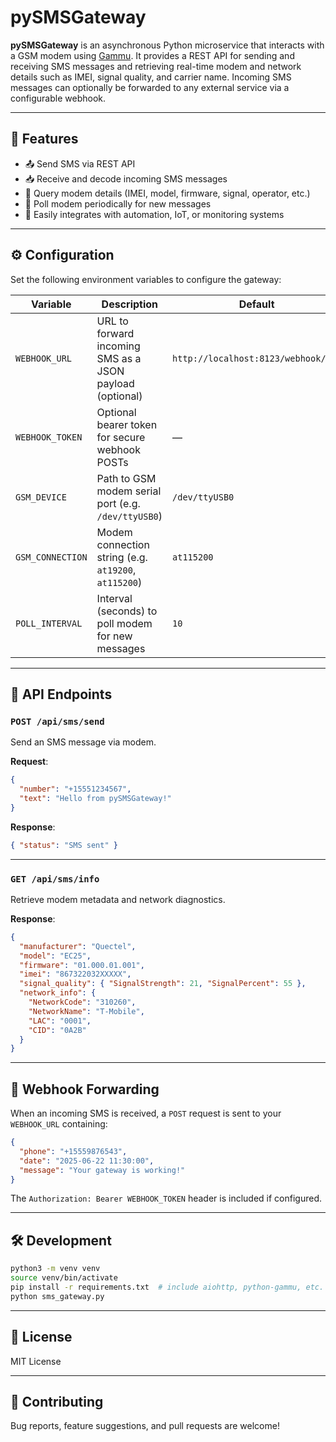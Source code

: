 # pySMSGateway

**pySMSGateway** is an asynchronous Python microservice that interacts with a GSM modem using [Gammu](https://wammu.eu/gammu/). It provides a REST API for sending and receiving SMS messages and retrieving real-time modem and network details such as IMEI, signal quality, and carrier name. Incoming SMS messages can optionally be forwarded to any external service via a configurable webhook.

---

## 🚀 Features

- 📤 Send SMS via REST API  
- 📥 Receive and decode incoming SMS messages  
- 📶 Query modem details (IMEI, model, firmware, signal, operator, etc.)  
- 🔁 Poll modem periodically for new messages  
- 🔧 Easily integrates with automation, IoT, or monitoring systems  

---

## ⚙️ Configuration

Set the following environment variables to configure the gateway:

| Variable           | Description                                                        | Default                             |
|--------------------|--------------------------------------------------------------------|-------------------------------------|
| `WEBHOOK_URL`      | URL to forward incoming SMS as a JSON payload (optional)           | `http://localhost:8123/webhook/sms` |
| `WEBHOOK_TOKEN`    | Optional bearer token for secure webhook POSTs                     | —                                   |
| `GSM_DEVICE`       | Path to GSM modem serial port (e.g. `/dev/ttyUSB0`)                | `/dev/ttyUSB0`                      |
| `GSM_CONNECTION`   | Modem connection string (e.g. `at19200`, `at115200`)               | `at115200`                          |
| `POLL_INTERVAL`    | Interval (seconds) to poll modem for new messages                  | `10`                                |

---

## 📡 API Endpoints

### `POST /api/sms/send`

Send an SMS message via modem.

**Request**:

```json
{
  "number": "+15551234567",
  "text": "Hello from pySMSGateway!"
}
```

**Response**:

```json
{ "status": "SMS sent" }
```

---

### `GET /api/sms/info`

Retrieve modem metadata and network diagnostics.

**Response**:

```json
{
  "manufacturer": "Quectel",
  "model": "EC25",
  "firmware": "01.000.01.001",
  "imei": "867322032XXXXX",
  "signal_quality": { "SignalStrength": 21, "SignalPercent": 55 },
  "network_info": {
    "NetworkCode": "310260",
    "NetworkName": "T-Mobile",
    "LAC": "0001",
    "CID": "0A2B"
  }
}
```

---

## 🔁 Webhook Forwarding

When an incoming SMS is received, a `POST` request is sent to your `WEBHOOK_URL` containing:

```json
{
  "phone": "+15559876543",
  "date": "2025-06-22 11:30:00",
  "message": "Your gateway is working!"
}
```

The `Authorization: Bearer WEBHOOK_TOKEN` header is included if configured.

---

## 🛠️ Development

```bash
python3 -m venv venv
source venv/bin/activate
pip install -r requirements.txt  # include aiohttp, python-gammu, etc.
python sms_gateway.py
```

---

## 📝 License

MIT License

---

## 🤝 Contributing

Bug reports, feature suggestions, and pull requests are welcome!
